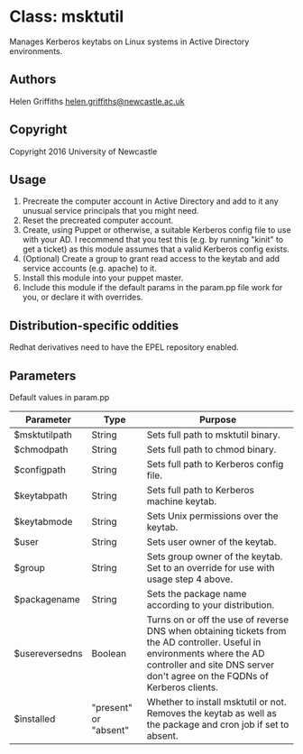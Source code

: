 # Class: msktutil

Manages Kerberos keytabs on Linux systems in Active Directory environments.

## Authors

Helen Griffiths <helen.griffiths@newcastle.ac.uk>

## Copyright

Copyright 2016 University of Newcastle

## Usage

1. Precreate the computer account in Active Directory and add to it any unusual service principals that you might need.
2. Reset the precreated computer account.
3. Create, using Puppet or otherwise, a suitable Kerberos config file to use with your AD.  I recommend that you test this (e.g. by running "kinit" to get a ticket) as this module assumes that a valid Kerberos config exists.
4. (Optional) Create a group to grant read access to the keytab and add service accounts (e.g. apache) to it.
5. Install this module into your puppet master.
6. Include this module if the default params in the param.pp file work for you, or declare it with overrides.

## Distribution-specific oddities

Redhat derivatives need to have the EPEL repository enabled.

## Parameters

Default values in param.pp

| Parameter      | Type                  | Purpose                                                                                                                                                                                                |
|----------------|-----------------------|--------------------------------------------------------------------------------------------------------------------------------------------------------------------------------------------------------|
| $msktutilpath  | String                | Sets full path to msktutil binary.                                                                                                                                                                     |
| $chmodpath     | String                | Sets full path to chmod binary.                                                                                                                                                                        |
| $configpath    | String                | Sets full path to Kerberos config file.                                                                                                                                                                |
| $keytabpath    | String                | Sets full path to Kerberos machine keytab.                                                                                                                                                             |
| $keytabmode    | String                | Sets Unix permissions over the keytab.                                                                                                                                                                 |
| $user          | String                | Sets user owner of the keytab.                                                                                                                                                                         |
| $group         | String                | Sets group owner of the keytab. Set to an override for use with usage step 4 above.                                                                                                                    |
| $packagename   | String                | Sets the package name according to your distribution.                                                                                                                                                  |
| $usereversedns | Boolean               | Turns on or off the use of reverse DNS when obtaining tickets from the AD controller. Useful in environments where the AD controller and site DNS server don't agree on the FQDNs of Kerberos clients. |
| $installed     | "present" or "absent" | Whether to install msktutil or not.  Removes the keytab as well as the package and cron job if set to absent.                                                                                          |
